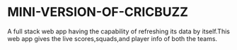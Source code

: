 # MINI-VERSION-OF-CRICBUZZ
A full stack web app having the capability of refreshing its data by itself.This web app gives the live scores,squads,and player info of both the teams.
